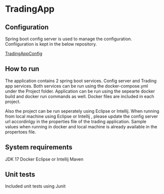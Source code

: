 # TradingApp

## Configuration

Spring boot config server is used to manage the configuration. Confiiguration is kept in the below repository.

[TradingAppConfig](https://github.com/BencyVarghese/TradingAppConfig)

## How to run

The application contains 2 spring boot services. Config server and Trading app services. Both services can be run using the docker-compose.yml under the Project folder. Application can be run using the sepearte docker build and docker run commands as well. Docker files are included in each project.

Also the project can be run seperately using Eclipse or Intellij. When running from local machine using Eclipse or Intellij , please update the config server url accordinlgy in the properties file of the trading application. Sample values when running in docker and local machine is already available in the propertoes file.


## System requirements

JDK 17
Docker
Eclipse or Intellij
Maven

## Unit tests

Included unit tests using Junit

